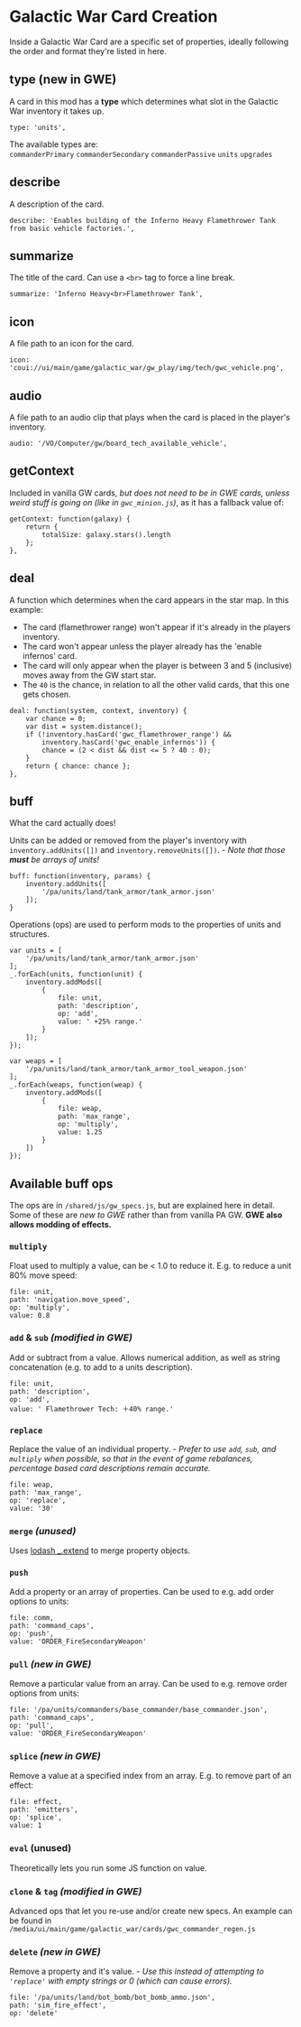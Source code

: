 # Galactic War Card Creation
Inside a Galactic War Card are a specific set of properties, ideally following the order and format they're listed in here.


## type (new in GWE)
A card in this mod has a **type** which determines what slot in the Galactic War inventory it takes up.
```
type: 'units',
```
The available types are:  
`commanderPrimary` `commanderSecondary` `commanderPassive` `units` `upgrades`


## describe
A description of the card.
```
describe: 'Enables building of the Inferno Heavy Flamethrower Tank from basic vehicle factories.',
```


## summarize
The title of the card. Can use a `<br>` tag to force a line break.
```
summarize: 'Inferno Heavy<br>Flamethrower Tank',
```


## icon
A file path to an icon for the card.
```
icon: 'coui://ui/main/game/galactic_war/gw_play/img/tech/gwc_vehicle.png',
```


## audio
A file path to an audio clip that plays when the card is placed in the player's inventory.
```
audio: '/VO/Computer/gw/board_tech_available_vehicle',
```


## getContext
Included in vanilla GW cards, _but does not need to be in GWE cards, unless weird stuff is going on (like in `gwc_minion.js`)_, as it has a fallback value of:
```
getContext: function(galaxy) {
    return {
        totalSize: galaxy.stars().length
    };
},
```


## deal
A function which determines when the card appears in the star map.
In this example:
 * The card (flamethrower range) won't appear if it's  already in the players inventory.
 * The card won't appear unless the player already has the 'enable infernos' card.
 * The card will only appear when the player is between 3 and 5 (inclusive) moves away from the GW start star.
 * The `40` is the chance, in relation to all the other valid cards, that this one gets chosen.

```
deal: function(system, context, inventory) {
    var chance = 0;
    var dist = system.distance();
    if (!inventory.hasCard('gwc_flamethrower_range') &&
        inventory.hasCard('gwc_enable_infernos')) {
        chance = (2 < dist && dist <= 5 ? 40 : 0);
    }
    return { chance: chance };
},
```


## buff

What the card actually does!

Units can be added or removed from the player's inventory with `inventory.addUnits([])` and `inventory.removeUnits([])`. - _Note that those **must** be arrays of units!_
```
buff: function(inventory, params) {
    inventory.addUnits([
        '/pa/units/land/tank_armor/tank_armor.json'
    ]);
}
```

Operations (ops) are used to perform mods to the properties of units and structures.
```
var units = [
    '/pa/units/land/tank_armor/tank_armor.json'
];
_.forEach(units, function(unit) {
    inventory.addMods([
        {
            file: unit,
            path: 'description',
            op: 'add',
            value: ' +25% range.'
        }
    ]);
});

var weaps = [
    '/pa/units/land/tank_armor/tank_armor_tool_weapon.json'
];
_.forEach(weaps, function(weap) {
    inventory.addMods([
        {
            file: weap,
            path: 'max_range',
            op: 'multiply',
            value: 1.25
        }
    ])
});
```


## Available buff ops

The ops are in `/shared/js/gw_specs.js`, but are explained here in detail. Some of these are _new to GWE_ rather than from vanilla PA GW. __GWE also allows modding of effects.__


### `multiply`
Float used to multiply a value, can be < 1.0 to reduce it. E.g. to reduce a unit 80% move speed:
```
file: unit,
path: 'navigation.move_speed',
op: 'multiply',
value: 0.8
```


### `add` & `sub` _(modified in GWE)_
Add or subtract from a value. Allows numerical addition, as well as string concatenation (e.g. to add to a units description).
```
file: unit,
path: 'description',
op: 'add',
value: ' Flamethrower Tech: ＋⁠40% range.'
```


### `replace`
Replace the value of an individual property. - _Prefer to use `add`, `sub`, and `multiply` when possible, so that in the event of game rebalances, percentage based card descriptions remain accurate._
```
file: weap,
path: 'max_range',
op: 'replace',
value: '30'
```


### `merge` _(unused)_
Uses [lodash _.extend](https://lodash.com/docs/4.17.11#assignIn) to merge property objects.


### `push`
Add a property or an array of properties. Can be used to e.g. add order options to units:
```
file: comm,
path: 'command_caps',
op: 'push',
value: 'ORDER_FireSecondaryWeapon'
```


### `pull` _(new in GWE)_
Remove a particular value from an array. Can be used to e.g. remove order options from units:
```
file: '/pa/units/commanders/base_commander/base_commander.json',
path: 'command_caps',
op: 'pull',
value: 'ORDER_FireSecondaryWeapon'
```


### `splice` _(new in GWE)_
Remove a value at a specified index from an array. E.g. to remove part of an effect:
```
file: effect,
path: 'emitters',
op: 'splice',
value: 1
```


### `eval` (unused)
Theoretically lets you run some JS function on value.


### `clone` & `tag` _(modified in GWE)_
Advanced ops that let you re-use and/or create new specs. An example can be found in `/media/ui/main/game/galactic_war/cards/gwc_commander_regen.js`


### `delete` _(new in GWE)_
Remove a property and it's value. - _Use this instead of attempting to `'replace'` with empty strings or 0 (which can cause errors)._
```
file: '/pa/units/land/bot_bomb/bot_bomb_ammo.json',
path: 'sim_fire_effect',
op: 'delete'
```
